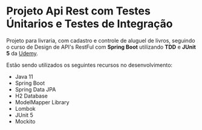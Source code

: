 <h1>Projeto Api Rest com Testes Únitarios e Testes de Integração</h1>
<p>Projeto para livraria, com cadastro e controle de aluguel de livros, seguindo o curso de Design de API's RestFul com <b>Spring Boot</b> utilizando <b>TDD</b> e <b>JUnit 5</b>
da <a href="https://www.udemy.com/course/design-de-apis-restful-com-tdd-spring-boot-e-junit-5/" target="_blank">Udemy</a>.</p>
<p>Estão sendo utilizados os seguintes recursos no desenvolvimento: </p>
<ul>
<li>Java 11</li>
<li>Spring Boot</li>
<li>Spring Data JPA</li>
<li>H2 Database</li>
<li>ModelMapper Library</li>
<li>Lombok</li>
<li>JUnit 5</li>
<li>Mockito</li>
</ul>
